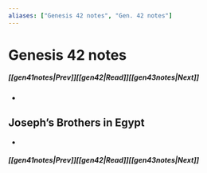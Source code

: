 ```yaml
---
aliases: ["Genesis 42 notes", "Gen. 42 notes"]
---
```

# Genesis 42 notes
##### <span class=arrow-left></span>[[gen41notes|Prev]]<span class=navigation-separator></span>[[gen42|Read]]<span class=navigation-separator></span>[[gen43notes|Next]]<span class=arrow-right></span>
- 
## Joseph’s Brothers in Egypt
- 
##### <span class=arrow-left></span>[[gen41notes|Prev]]<span class=navigation-separator></span>[[gen42|Read]]<span class=navigation-separator></span>[[gen43notes|Next]]<span class=arrow-right></span>